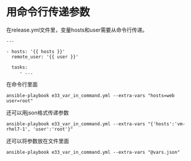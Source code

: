 # 用命令行传递参数


在release.yml文件里，变量hosts和user需要从命令行传递。

```
---

- hosts: '{{ hosts }}'
  remote_user: '{{ user }}'

  tasks:
     - ...

```

在命令行里面

```
ansible-playbook e33_var_in_command.yml --extra-vars "hosts=web user=root"
```
还可以用json格式传递参数
```
ansible-playbook e33_var_in_command.yml --extra-vars "{'hosts':'vm-rhel7-1', 'user':'root'}"
```
还可以将参数放在文件里面
```
ansible-playbook e33_var_in_command.yml --extra-vars "@vars.json"
```